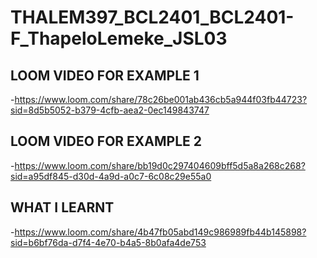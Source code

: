 # THALEM397_BCL2401_BCL2401-F_ThapeloLemeke_JSL03



## LOOM VIDEO FOR EXAMPLE 1

-https://www.loom.com/share/78c26be001ab436cb5a944f03fb44723?sid=8d5b5052-b379-4cfb-aea2-0ec149843747


## LOOM VIDEO FOR EXAMPLE 2

-https://www.loom.com/share/bb19d0c297404609bff5d5a8a268c268?sid=a95df845-d30d-4a9d-a0c7-6c08c29e55a0

## WHAT I LEARNT

-https://www.loom.com/share/4b47fb05abd149c986989fb44b145898?sid=b6bf76da-d7f4-4e70-b4a5-8b0afa4de753
